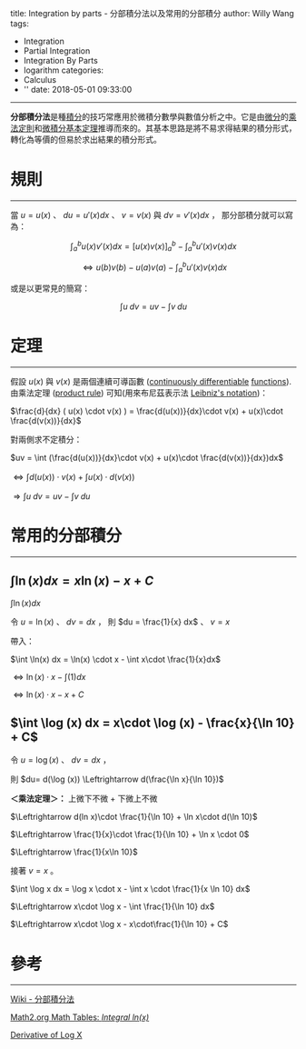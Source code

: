 title: Integration by parts - 分部積分法以及常用的分部積分
author: Willy Wang
tags:
  - Integration
  - Partial Integration
  - Integration By Parts
  - logarithm
categories:
  - Calculus
  - ''
date: 2018-05-01 09:33:00
---
**分部積分法**是種[積分](https://zh.wikipedia.org/wiki/%E7%A9%8D%E5%88%86)的技巧常應用於微積分數學與數值分析之中。它是由[微分](https://zh.wikipedia.org/wiki/%E5%BE%AE%E5%88%86)的[乘法定則](https://zh.wikipedia.org/wiki/%E4%B9%98%E6%B3%95%E5%AE%9A%E5%88%99)和[微積分基本定理](https://zh.wikipedia.org/wiki/%E5%BE%AE%E7%A7%AF%E5%88%86%E5%9F%BA%E6%9C%AC%E5%AE%9A%E7%90%86)推導而來的。其基本思路是將不易求得結果的積分形式，轉化為等價的但易於求出結果的積分形式。

# 規則

---


當 $u = u(x)$ 、 $du = u'(x)dx$ 、 $v = v(x)$ 與 $dv = v'(x)dx$ ， 那分部積分就可以寫為：

$$
\int_a^b u(x)v'(x)dx=[u(x)v(x)]_a^b-\int_a^b u'(x)v(x)dx
$$

$$
\Leftrightarrow u(b)v(b)-u(a)v(a)-\int_a^b u'(x)v(x)dx
$$

或是以更常見的簡寫：

$$
\int u \; dv = uv - \int v \; du
$$



# 定理

---

假設 $u(x)$ 與 $v(x)$ 是兩個連續可導函數 ([continuously differentiable](https://en.wikipedia.org/wiki/Continuously_differentiable) [functions](https://en.wikipedia.org/wiki/Function_(mathematics))). 由乘法定理 ([product rule](https://en.wikipedia.org/wiki/Product_rule)) 可知(用來布尼茲表示法 [Leibniz's notation](https://en.wikipedia.org/wiki/Leibniz%27s_notation))：

$\frac{d}{dx} ( u(x) \cdot v(x) ) = \frac{d(u(x))}{dx}\cdot v(x) + u(x)\cdot \frac{d(v(x))}{dx}$

對兩側求不定積分：

$uv = \int (\frac{d(u(x))}{dx}\cdot v(x) + u(x)\cdot \frac{d(v(x))}{dx})dx$<br><br>$\Leftrightarrow \int d(u(x))\cdot v(x) + \int u(x)\cdot d(v(x))$<br><br>$\Rightarrow \int u \; dv = uv - \int v \; du$



# 常用的分部積分

---

## $\int \ln(x) dx = x\ln(x) - x + C$

$\int \ln(x)dx$

令 $u = \ln(x)$ 、 $dv = dx$ ， 則 $du = \frac{1}{x} dx$ 、 $v = x$

帶入：

$\int \ln(x) dx = \ln(x) \cdot x - \int x\cdot \frac{1}{x}dx$

$\Leftrightarrow \ln(x)\cdot x - \int(1)dx$

$\Leftrightarrow \ln(x)\cdot x - x + C$



## $\int \log (x) dx = x\cdot \log (x) - \frac{x}{\ln 10} + C$

令 $u = \log (x)$ 、 $dv = dx$ ，

則 $du= d(\log (x)) \Leftrightarrow d(\frac{\ln x}{\ln 10})$

**＜乘法定理＞：** 上微下不微 + 下微上不微

$\Leftrightarrow d(ln x)\cdot \frac{1}{\ln 10} + \ln x\cdot d(\ln 10)$

$\Leftrightarrow \frac{1}{x}\cdot \frac{1}{\ln 10} + \ln x \cdot 0$

$\Leftrightarrow \frac{1}{x\ln 10}$

接著 $v = x$ 。

$\int \log x dx = \log x \cdot x - \int x \cdot \frac{1}{x \ln 10} dx$

$\Leftrightarrow x\cdot \log x - \int \frac{1}{\ln 10} dx$

$\Leftrightarrow x\cdot \log x - x\cdot\frac{1}{\ln 10} + C$

# 參考

---

[Wiki - 分部積分法](https://zh.wikipedia.org/wiki/%E5%88%86%E9%83%A8%E7%A9%8D%E5%88%86%E6%B3%95)

[Math2.org Math Tables: *Integral ln(x)*](http://math2.org/math/integrals/more/ln.htm)

[Derivative of Log X](https://www.emathzone.com/tutorials/calculus/derivative-of-log-x.html)